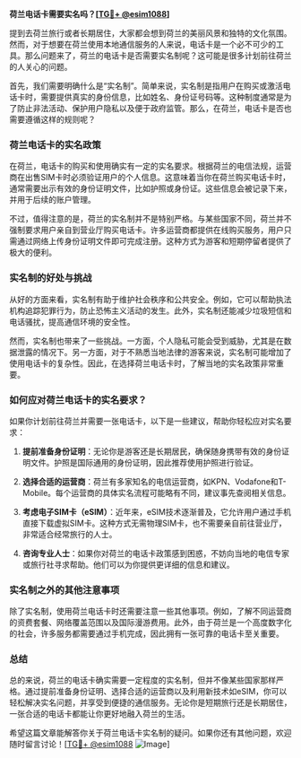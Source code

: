 **荷兰电话卡需要实名吗？[[TG💪+ @esim1088](https://t.me/s/esim1088)]**

提到去荷兰旅行或者长期居住，大家都会想到荷兰的美丽风景和独特的文化氛围。然而，对于想要在荷兰使用本地通信服务的人来说，电话卡是一个必不可少的工具。那么问题来了，荷兰的电话卡是否需要实名制呢？这可能是很多计划前往荷兰的人关心的问题。

首先，我们需要明确什么是“实名制”。简单来说，实名制是指用户在购买或激活电话卡时，需要提供真实的身份信息，比如姓名、身份证号码等。这种制度通常是为了防止非法活动、保护用户隐私以及便于政府监管。那么，在荷兰，电话卡是否也需要遵循这样的规则呢？

### 荷兰电话卡的实名政策

在荷兰，电话卡的购买和使用确实有一定的实名要求。根据荷兰的电信法规，运营商在出售SIM卡时必须验证用户的个人信息。这意味着当你在荷兰购买电话卡时，通常需要出示有效的身份证明文件，比如护照或身份证。这些信息会被记录下来，并用于后续的账户管理。

不过，值得注意的是，荷兰的实名制并不是特别严格。与某些国家不同，荷兰并不强制要求用户亲自到营业厅购买电话卡。许多运营商都提供在线购买服务，用户只需通过网络上传身份证明文件即可完成注册。这种方式为游客和短期停留者提供了极大的便利。

### 实名制的好处与挑战

从好的方面来看，实名制有助于维护社会秩序和公共安全。例如，它可以帮助执法机构追踪犯罪行为，防止恐怖主义活动的发生。此外，实名制还能减少垃圾短信和电话骚扰，提高通信环境的安全性。

然而，实名制也带来了一些挑战。一方面，个人隐私可能会受到威胁，尤其是在数据泄露的情况下。另一方面，对于不熟悉当地法律的游客来说，实名制可能增加了使用电话卡的复杂性。因此，在选择荷兰电话卡时，了解当地的实名政策非常重要。

### 如何应对荷兰电话卡的实名要求？

如果你计划前往荷兰并需要一张电话卡，以下是一些建议，帮助你轻松应对实名要求：

1. **提前准备身份证明**：无论你是游客还是长期居民，确保随身携带有效的身份证明文件。护照是国际通用的身份证明，因此推荐使用护照进行验证。

2. **选择合适的运营商**：荷兰有多家知名的电信运营商，如KPN、Vodafone和T-Mobile。每个运营商的具体实名流程可能略有不同，建议事先查阅相关信息。

3. **考虑电子SIM卡（eSIM）**：近年来，eSIM技术逐渐普及，它允许用户通过手机直接下载虚拟SIM卡。这种方式无需物理SIM卡，也不需要亲自前往营业厅，非常适合经常旅行的人士。

4. **咨询专业人士**：如果你对荷兰的电话卡政策感到困惑，不妨向当地的电信专家或旅行社寻求帮助。他们可以为你提供更详细的信息和建议。

### 实名制之外的其他注意事项

除了实名制，使用荷兰电话卡时还需要注意一些其他事项。例如，了解不同运营商的资费套餐、网络覆盖范围以及国际漫游费用。此外，由于荷兰是一个高度数字化的社会，许多服务都需要通过手机完成，因此拥有一张可靠的电话卡至关重要。

### 总结

总的来说，荷兰的电话卡确实需要一定程度的实名制，但并不像某些国家那样严格。通过提前准备身份证明、选择合适的运营商以及利用新技术如eSIM，你可以轻松解决实名问题，并享受到便捷的通信服务。无论你是短期旅行还是长期居住，一张合适的电话卡都能让你更好地融入荷兰的生活。

希望这篇文章能解答你关于荷兰电话卡实名制的疑问。如果你还有其他问题，欢迎随时留言讨论！[[TG💪+ @esim1088](https://t.me/s/esim1088) ![Image](https://i.postimg.cc/4NQfJmqS/Snipaste-2025-05-13-00-14-12.png)]